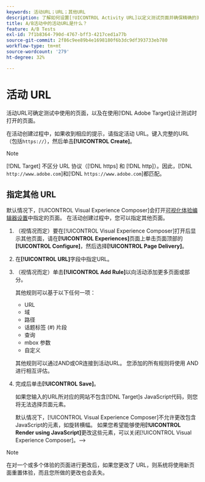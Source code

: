 ```yaml
---
keywords: 活动URL；URL；其他URL
description: 了解如何设置[!UICONTROL Activity URL]以定义测试页面并确保精确的测试设计。
title: A/B活动中的活动URL是什么？
feature: A/B Tests
exl-id: 7f1b8364-790d-4767-bff3-4217ced1a77b
source-git-commit: 2f86c9ee89b4e1698180f6b3dc9df393733eb780
workflow-type: tm+mt
source-wordcount: '279'
ht-degree: 32%

---
```


# 活动 URL

活动URL可确定测试中使用的页面，以及在使用[!DNL Adobe Target]设计测试时打开的页面。

在活动创建过程中，如果收到相应的提示，请指定活动 URL。键入完整的URL（包括`https://`），然后单击&#x200B;**[!UICONTROL Create]**。

>[!NOTE]
>
>[!DNL Target] 不区分 URL 协议（[!DNL https] 和 [!DNL http]）。因此，[!DNL `http://www.adobe.com`]和[!DNL `https://www.adobe.com`]都匹配。

## 指定其他 URL

默认情况下，[!UICONTROL Visual Experience Composer]会打开[可视化体验编辑器设置](/help/main/administrating-target/visual-experience-composer-set-up.md)中指定的页面。 在活动创建过程中，您可以指定其他页面。

1. （视情况而定）要在[!UICONTROL Visual Experience Composer]打开后显示其他页面，请在&#x200B;**[!UICONTROL Experiences]**&#x200B;页面上单击页面顶部的&#x200B;**[!UICONTROL Configure]**，然后选择&#x200B;**[!UICONTROL Page Delivery]**。

1. 在&#x200B;**[!UICONTROL URL]**&#x200B;字段中指定URL。

1. （视情况而定）单击&#x200B;**[!UICONTROL Add Rule]**&#x200B;以向活动添加更多页面或部分。

   其他规则可以基于以下任何一项：

   * URL
   * 域
   * 路径
   * 话题标签 (#) 片段
   * 查询
   * mbox 参数
   * 自定义

   其他规则可以通过AND或OR连接到活动URL。 您添加的所有规则将使用 AND 进行相互评估。

1. 完成后单击&#x200B;**[!UICONTROL Save]**。

   如果您输入的URL所对应的网站不包含[!DNL Target]s JavaScript代码，则您将无法选择页面元素。

   默认情况下，[!UICONTROL Visual Experience Composer]不允许更改包含JavaScript的元素，如旋转横幅。 如果您希望能够使用&#x200B;**[!UICONTROL Render using JavaScript]**&#x200B;更改这些元素，可以关闭[!UICONTROL Visual Experience Composer]。—>

>[!NOTE]
>
>在对一个或多个体验的页面进行更改后，如果您更改了 URL，则系统将使用新页面重置体验，而且您所做的更改也会丢失。
